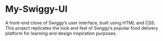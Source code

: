 # My-Swiggy-UI

A front-end clone of Swiggy’s user interface, built using HTML and CSS. This project replicates the look and feel of Swiggy’s popular food delivery platform for learning and design inspiration purposes.
